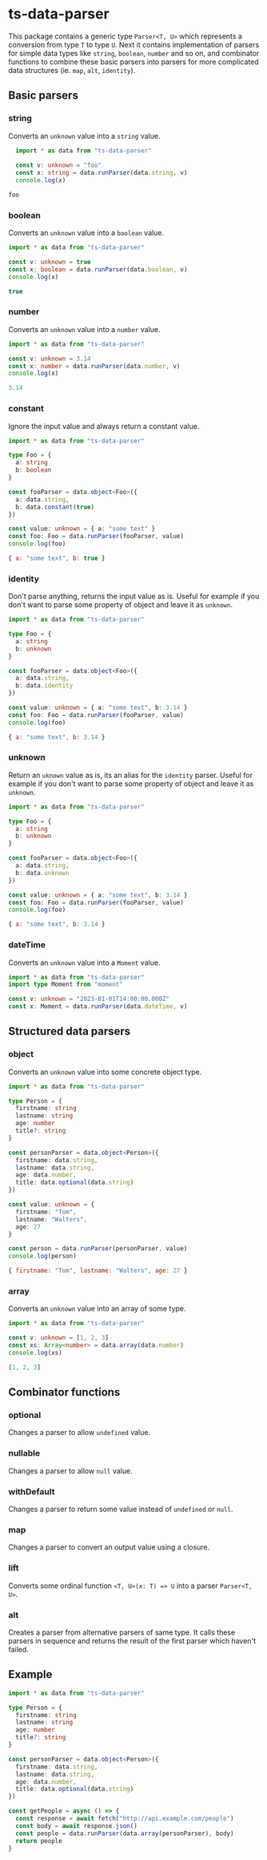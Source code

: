 # ts-data-parser

This package contains a generic type `Parser<T, U>` which represents a conversion from type `T` to type `U`. Next it contains implementation of parsers for simple data types like `string`, `boolean`, `number` and so on, and combinator functions to combine these basic parsers into parsers for more complicated data structures (ie. `map`, `alt`, `identity`).

## Basic parsers

### string

Converts an `unknown` value into a `string` value.

```ts
  import * as data from "ts-data-parser"
  
  const v: unknown = "foo"
  const x: string = data.runParser(data.string, v)
  console.log(x)
```
```js
foo
```

### boolean

Converts an `unknown` value into a `boolean` value.

```ts
import * as data from "ts-data-parser"

const v: unknown = true
const x: boolean = data.runParser(data.boolean, v)
console.log(x)
```
```js
true
```

### number

Converts an `unknown` value into a `number` value.

```ts
import * as data from "ts-data-parser"

const v: unknown = 3.14
const x: number = data.runParser(data.number, v)
console.log(x)
```
```js
3.14
```

### constant

Ignore the input value and always return a constant value.

```ts
import * as data from "ts-data-parser"

type Foo = {
  a: string
  b: boolean
}

const fooParser = data.object<Foo>({
  a: data.string,
  b: data.constant(true)
})

const value: unknown = { a: "some text" }
const foo: Foo = data.runParser(fooParser, value)
console.log(foo)
```
```js
{ a: "some text", b: true }
```

### identity

Don't parse anything, returns the input value as is.
Useful for example if you don't want to parse some property of object and leave it as `unknown`.

```ts
import * as data from "ts-data-parser"

type Foo = {
  a: string
  b: unknown
}

const fooParser = data.object<Foo>({
  a: data.string,
  b: data.identity
})

const value: unknown = { a: "some text", b: 3.14 }
const foo: Foo = data.runParser(fooParser, value)
console.log(foo)
```
```js
{ a: "some text", b: 3.14 }
```

### unknown

Return an `uknown` value as is, its an alias for the `identity` parser.
Useful for example if you don't want to parse some property of object and leave it as `unknown`.

```ts
import * as data from "ts-data-parser"

type Foo = {
  a: string
  b: unknown
}

const fooParser = data.object<Foo>({
  a: data.string,
  b: data.unknown
})

const value: unknown = { a: "some text", b: 3.14 }
const foo: Foo = data.runParser(fooParser, value)
console.log(foo)
```
```js
{ a: "some text", b: 3.14 }
```
### dateTime

Converts an `unknown` value into a `Moment` value.

```ts
import * as data from "ts-data-parser"
import type Moment from "moment"

const v: unknown = "2023-01-01T14:00:00.000Z"
const x: Moment = data.runParser(data.dateTime, v)
```

## Structured data parsers

### object

Converts an `unknown` value into some concrete object type.

```ts
import * as data from "ts-data-parser"

type Person = {
  firstname: string
  lastname: string
  age: number
  title?: string
}

const personParser = data.object<Person>({
  firstname: data.string,
  lastname: data.string,
  age: data.number,
  title: data.optional(data.string)
})

const value: unknown = {
  firstname: "Tom",
  lastname: "Walters",
  age: 27
}

const person = data.runParser(personParser, value)
console.log(person)
```
```js
{ firstname: "Tom", lastname: "Walters", age: 27 }
```

### array

Converts an `unknown` value into an array of some type.

```ts
import * as data from "ts-data-parser"

const v: unknown = [1, 2, 3]
const xs: Array<number> = data.array(data.number)
console.log(xs)
```
```js
[1, 2, 3]
```

## Combinator functions

### optional

Changes a parser to allow `undefined` value.

### nullable

Changes a parser to allow `null` value.

### withDefault

Changes a parser to return some value instead of `undefined` or `null`.

### map

Changes a parser to convert an output value using a closure.

### lift

Converts some ordinal function `<T, U>(x: T) => U` into a parser `Parser<T, U>`.

### alt

Creates a parser from alternative parsers of same type.
It calls these parsers in sequence and returns the result of the first parser which haven't failed.

## Example

```ts
import * as data from "ts-data-parser"

type Person = {
  firstname: string
  lastname: string
  age: number
  title?: string
}

const personParser = data.object<Person>({
  firstname: data.string,
  lastname: data.string,
  age: data.number,
  title: data.optional(data.string)
})

const getPeople = async () => {
  const response = await fetch("http://api.example.com/people")
  const body = await response.json()
  const people = data.runParser(data.array(personParser), body)
  return people
}
```
